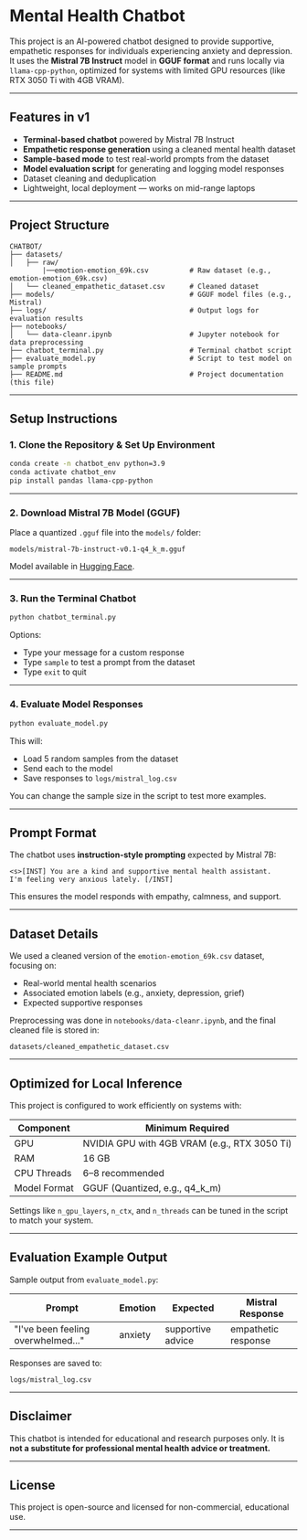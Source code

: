 
# Mental Health Chatbot

This project is an AI-powered chatbot designed to provide supportive, empathetic responses for individuals experiencing anxiety and depression. It uses the **Mistral 7B Instruct** model in **GGUF format** and runs locally via `llama-cpp-python`, optimized for systems with limited GPU resources (like RTX 3050 Ti with 4GB VRAM).

---

## Features in v1

- **Terminal-based chatbot** powered by Mistral 7B Instruct
- **Empathetic response generation** using a cleaned mental health dataset
- **Sample-based mode** to test real-world prompts from the dataset
- **Model evaluation script** for generating and logging model responses
- Dataset cleaning and deduplication
- Lightweight, local deployment — works on mid-range laptops

---

## Project Structure

```
CHATBOT/
├── datasets/
│   ├── raw/ 
        |──emotion-emotion_69k.csv          # Raw dataset (e.g., emotion-emotion_69k.csv)
│   └── cleaned_empathetic_dataset.csv      # Cleaned dataset
├── models/                                 # GGUF model files (e.g., Mistral)
├── logs/                                   # Output logs for evaluation results
├── notebooks/
│   └── data-cleanr.ipynb                   # Jupyter notebook for data preprocessing
├── chatbot_terminal.py                     # Terminal chatbot script
├── evaluate_model.py                       # Script to test model on sample prompts
├── README.md                               # Project documentation (this file)
```

---

## Setup Instructions

### 1. Clone the Repository & Set Up Environment

```bash
conda create -n chatbot_env python=3.9
conda activate chatbot_env
pip install pandas llama-cpp-python
```
---

### 2. Download Mistral 7B Model (GGUF)

Place a quantized `.gguf` file into the `models/` folder:

```
models/mistral-7b-instruct-v0.1-q4_k_m.gguf
```

Model available in [Hugging Face](https://huggingface.co).

---

### 3. Run the Terminal Chatbot

```bash
python chatbot_terminal.py
```

Options:
- Type your message for a custom response
- Type `sample` to test a prompt from the dataset
- Type `exit` to quit

---

### 4. Evaluate Model Responses

```bash
python evaluate_model.py
```

This will:
- Load 5 random samples from the dataset
- Send each to the model
- Save responses to `logs/mistral_log.csv`

You can change the sample size in the script to test more examples.

---

## Prompt Format

The chatbot uses **instruction-style prompting** expected by Mistral 7B:

```
<s>[INST] You are a kind and supportive mental health assistant.
I'm feeling very anxious lately. [/INST]
```

This ensures the model responds with empathy, calmness, and support.

---

## Dataset Details

We used a cleaned version of the `emotion-emotion_69k.csv` dataset, focusing on:
- Real-world mental health scenarios
- Associated emotion labels (e.g., anxiety, depression, grief)
- Expected supportive responses

Preprocessing was done in `notebooks/data-cleanr.ipynb`, and the final cleaned file is stored in:
```
datasets/cleaned_empathetic_dataset.csv
```

---

## Optimized for Local Inference

This project is configured to work efficiently on systems with:

| Component     | Minimum Required   |
|---------------|--------------------|
| GPU           | NVIDIA GPU with 4GB VRAM (e.g., RTX 3050 Ti) |
| RAM           | 16 GB              |
| CPU Threads   | 6–8 recommended    |
| Model Format  | GGUF (Quantized, e.g., q4_k_m) |

Settings like `n_gpu_layers`, `n_ctx`, and `n_threads` can be tuned in the script to match your system.

---

## Evaluation Example Output

Sample output from `evaluate_model.py`:

| Prompt | Emotion | Expected | Mistral Response |
|--------|---------|----------|------------------|
| "I've been feeling overwhelmed..." | anxiety | supportive advice | empathetic response |

Responses are saved to:
```
logs/mistral_log.csv
```

---

## Disclaimer

This chatbot is intended for educational and research purposes only. It is **not a substitute for professional mental health advice or treatment.**

---

## License

This project is open-source and licensed for non-commercial, educational use.

---
